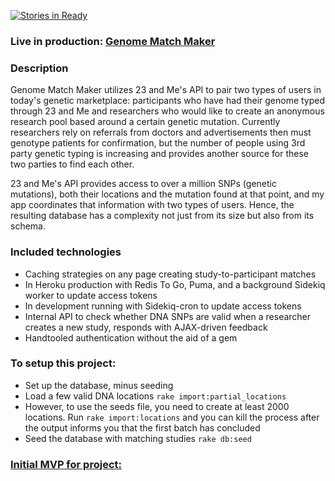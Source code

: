[![Stories in Ready](https://badge.waffle.io/hhoopes/genome_match_maker.png?label=ready&title=Ready)](https://waffle.io/hhoopes/genome_match_maker)

### Live in production: [Genome Match Maker](http://genomematchmaker.herokuapp.com)

### Description
Genome Match Maker utilizes 23 and Me's API to pair two types of users in today's genetic marketplace: participants who have had their genome typed through 23 and Me and researchers who would like to create an anonymous research pool based around a certain genetic mutation. Currently researchers rely on referrals from doctors and advertisements then must genotype patients for confirmation, but the number of people using 3rd party genetic typing is increasing and provides another source for these two parties to find each other.

23 and Me's API provides access to over a million SNPs (genetic mutations), both their locations and the mutation found at that point, and my app coordinates that information with two types of users. Hence, the resulting database has a complexity not just from its size but also from its schema.

### Included technologies
* Caching strategies on any page creating study-to-participant matches
* In Heroku production with Redis To Go, Puma, and a background Sidekiq worker to update access tokens
* In development running with Sidekiq-cron to update access tokens
* Internal API to check whether DNA SNPs are valid when a researcher creates a new study, responds with AJAX-driven feedback
* Handtooled authentication without the aid of a gem

### To setup this project:

* Set up the database, minus seeding
* Load a few valid DNA locations `rake import:partial_locations`
* However, to use the seeds file, you need to create at least 2000 locations. Run `rake import:locations` and you can kill the process after the output informs you that the first batch has concluded
* Seed the database with matching studies `rake db:seed`

### [Initial MVP for project:](https://gist.github.com/hhoopes/1f270f751aa8aa6836d1a093744bafa0)
